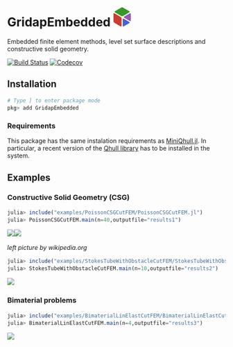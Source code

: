 # GridapEmbedded <img src="https://github.com/gridap/Gridap.jl/blob/master/images/color-logo-only.png" width="40" title="Gridap logo">

Embedded finite element methods, level set surface descriptions and constructive solid geometry.

[![Build Status](https://github.com/gridap/GridapEmbedded.jl/workflows/CI/badge.svg?branch=master)](https://github.com/gridap/GridapEmbedded.jl/actions?query=workflow%3ACI)
[![Codecov](https://codecov.io/gh/gridap/GridapEmbedded.jl/branch/master/graph/badge.svg)](https://codecov.io/gh/gridap/GridapEmbedded.jl)

## Installation

```julia
# Type ] to enter package mode
pkg> add GridapEmbedded 
```

### Requirements

This package has the same instalation requirements as [MiniQhull.jl](https://github.com/gridap/MiniQhull.jl).
In particular, a recent version of the [Qhull library](http://www.qhull.org/) has to be installed in the system.

## Examples

### Constructive Solid Geometry (CSG)

```julia
julia> include("examples/PoissonCSGCutFEM/PoissonCSGCutFEM.jl")
julia> PoissonCSGCutFEM.main(n=40,outputfile="results1")
```

<img src="https://upload.wikimedia.org/wikipedia/commons/8/8b/Csg_tree.png" width="300"><img src="https://github.com/gridap/GridapEmbedded.jl/blob/master/examples/PoissonCSGCutFEM/PoissonCSGCutFEM_solution.png?raw=true" width="300">

*left picture by wikipedia.org*

```julia
julia> include("examples/StokesTubeWithObstacleCutFEM/StokesTubeWithObstacleCutFEM.jl")
julia> StokesTubeWithObstacleCutFEM.main(n=10,outputfile="results2")
```

<img src="https://github.com/gridap/GridapEmbedded.jl/blob/master/examples/StokesTubeWithObstacleCutFEM/StokesTubeWithObstacleCutFEM_solution.png?raw=true" width="600">

### Bimaterial problems

```julia
julia> include("examples/BimaterialLinElastCutFEM/BimaterialLinElastCutFEM.jl")
julia> BimaterialLinElastCutFEM.main(n=4,outputfile="results3")
```

<img src="https://raw.githubusercontent.com/gridap/GridapEmbedded.jl/master/examples/BimaterialLinElastCutFEM/BimaterialLinElastCutFEM_solution.png" width="400">

